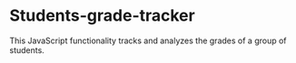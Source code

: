 # Students-grade-tracker
This JavaScript functionality tracks and analyzes the grades of a group of students. 
